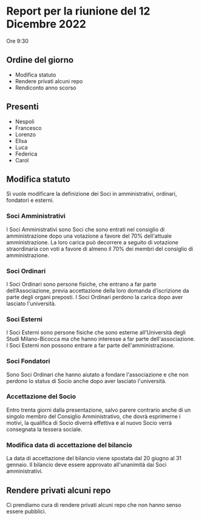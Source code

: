 # Report per la riunione del 12 Dicembre 2022

Ore 9:30

## Ordine del giorno

- Modifica statuto
- Rendere privati alcuni repo
- Rendiconto anno scorso

## Presenti

- Nespoli
- Francesco
- Lorenzo
- Elisa
- Luca
- Federica
- Carol

## Modifica statuto
Si vuole modificare la definizione dei Soci in amministrativi, ordinari, fondatori e esterni.

### Soci Amministrativi

I Soci Amministrativi sono Soci che sono entrati nel consiglio di amministrazione dopo una votazione a favore del 70% dell'attuale amministrazione.
La loro carica può decorrere a seguito di votazione straordinaria con voti a favore di almeno il 70% dei membri del consiglio di amministrazione.

### Soci Ordinari

I Soci Ordinari sono persone fisiche, che entrano a far parte dell’Associazione, previa accettazione della loro domanda d’iscrizione da parte degli organi preposti. I Soci Ordinari perdono la carica dopo aver lasciato l'università.

### Soci Esterni

I Soci Esterni sono persone fisiche che sono esterne all'Università degli Studi Milano-Bicocca ma che hanno interesse a far parte dell'associazione. 
I Soci Esterni non possono entrare a far parte dell'amministrazione.

### Soci Fondatori

Sono Soci Ordinari che hanno aiutato a fondare l'associazione e che non perdono lo status di Socio anche dopo aver lasciato l'università.

### Accettazione del Socio

Entro trenta giorni dalla presentazione, salvo parere contrario anche di un singolo membro del Consiglio Amministrativo, che dovrà esprimerne i motivi, la qualifica di Socio diverrà effettiva e al nuovo Socio verrà consegnata la tessera sociale.


### Modifica data di accettazione del bilancio

La data di accettazione del bilancio viene spostata dal 20 giugno al 31 gennaio.
Il bilancio deve essere approvato all'unanimità dai Soci amministrativi.

## Rendere privati alcuni repo

Ci prendiamo cura di rendere privati alcuni repo che non hanno senso essere pubblici.

